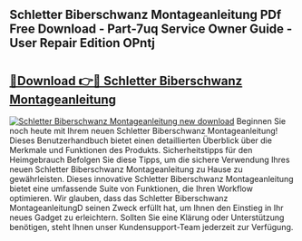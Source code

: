 ## Schletter Biberschwanz Montageanleitung PDf Free Download - Part-7uq Service Owner Guide - User Repair Edition OPntj

# <h2><a href="http://df6sm3.blite.top/?on=Schletter+Biberschwanz+Montageanleitung">🔗Download 👉🔴 Schletter Biberschwanz Montageanleitung</a></h2>

[![Schletter Biberschwanz Montageanleitung new download](https://i.imgur.com/lujVjoI.png)](http://df6sm3.blite.top/?on=Schletter+Biberschwanz+Montageanleitung)
Beginnen Sie noch heute mit Ihrem neuen Schletter Biberschwanz Montageanleitung! Dieses Benutzerhandbuch bietet einen detaillierten Überblick über die Merkmale und Funktionen des Produkts. Sicherheitstipps für den Heimgebrauch Befolgen Sie diese Tipps, um die sichere Verwendung Ihres neuen Schletter Biberschwanz Montageanleitung zu Hause zu gewährleisten. Dieses innovative Schletter Biberschwanz Montageanleitung bietet eine umfassende Suite von Funktionen, die Ihren Workflow optimieren. Wir glauben, dass das Schletter Biberschwanz MontageanleitungD seinen Zweck erfüllt hat, um Ihnen den Einstieg in Ihr neues Gadget zu erleichtern. Sollten Sie eine Klärung oder Unterstützung benötigen, steht Ihnen unser Kundensupport-Team jederzeit zur Verfügung.
